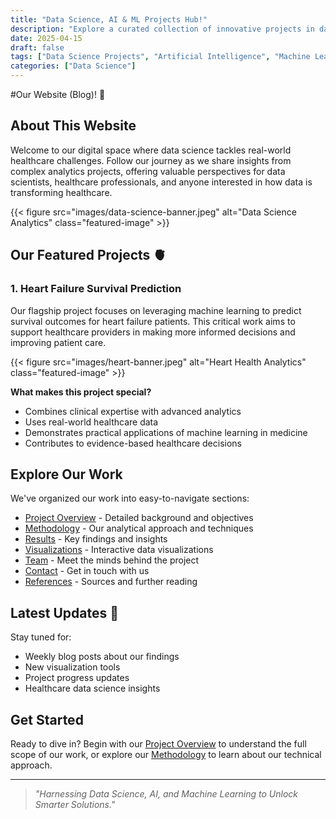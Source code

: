 ```yaml
---
title: "Data Science, AI & ML Projects Hub!"
description: "Explore a curated collection of innovative projects in data science, AI, and machine learning. Designed for learners and professionals alike, our hub features hands-on projects—covering predictive analytics, NLP, computer vision, and recommendation systems—with practical insights and source code. Collaborate, learn, and grow your portfolio with resources for all skill levels."
date: 2025-04-15
draft: false
tags: ["Data Science Projects", "Artificial Intelligence", "Machine Learning", "Predictive Analytics", "Natural Language Processing", "Computer Vision", "Recommendation Systems", "Hands-on Coding", "Source Code", "Real-world Applications", "AI Portfolio", "Beginner to Advanced", "Collaborative Learning", "Practical AI", "Data Science Tutorials", "ML Projects", "AI for Professionals", "Skill Development", "Applied Machine Learning", "Interactive Learning"]
categories: ["Data Science"]
---
```


#Our Website (Blog)! 🚀

## About This Website

Welcome to our digital space where data science tackles real-world healthcare challenges. Follow our journey as we share insights from complex analytics projects, offering valuable perspectives for data scientists, healthcare professionals, and anyone interested in how data is transforming healthcare.

{{< figure src="images/data-science-banner.jpeg" alt="Data Science Analytics" class="featured-image" >}}

## Our Featured Projects 🫀

### 1. Heart Failure Survival Prediction

Our flagship project focuses on leveraging machine learning to predict survival outcomes for heart failure patients. This critical work aims to support healthcare providers in making more informed decisions and improving patient care.

{{< figure src="images/heart-banner.jpeg" alt="Heart Health Analytics" class="featured-image" >}}

**What makes this project special?**
- Combines clinical expertise with advanced analytics
- Uses real-world healthcare data
- Demonstrates practical applications of machine learning in medicine
- Contributes to evidence-based healthcare decisions

## Explore Our Work

We've organized our work into easy-to-navigate sections:

- [Project Overview](/Project) - Detailed background and objectives
- [Methodology](/Methodology) - Our analytical approach and techniques
- [Results](/Results) - Key findings and insights
- [Visualizations](/Visualizations) - Interactive data visualizations
- [Team](/Team) - Meet the minds behind the project
- [Contact](/Contact) - Get in touch with us
- [References](/References) - Sources and further reading

## Latest Updates 📢

Stay tuned for:
- Weekly blog posts about our findings
- New visualization tools
- Project progress updates
- Healthcare data science insights

## Get Started

Ready to dive in? Begin with our [Project Overview](/Project) to understand the full scope of our work, or explore our [Methodology](/Methodology) to learn about our technical approach.

---

> *"Harnessing Data Science, AI, and Machine Learning to Unlock Smarter Solutions."*